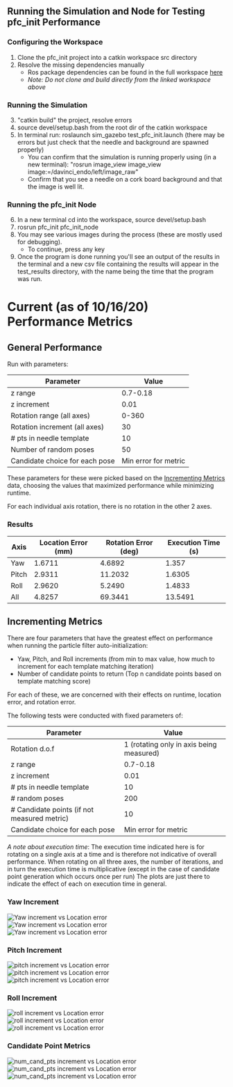 ## Running the Simulation and Node for Testing pfc_init Performance
### Configuring the Workspace  
1. Clone the pfc_init project into a catkin workspace src directory
2. Resolve the missing dependencies manually
    * Ros package dependencies can be found in the full workspace [here](fhttps://github.com/tuckerguen/pfc_init_catkin_ws) 
    * *Note: Do not clone and build directly from the linked workspace above*
### Running the Simulation
3. "catkin build" the project, resolve errors
4. source devel/setup.bash from the root dir of the catkin workspace
5. In terminal run: roslaunch sim_gazebo test_pfc_init.launch (there may be errors but just check that the needle and background are spawned properly)
    * You can confirm that the simulation is running properly using (in a new terminal): "rosrun image_view image_view image:=/davinci_endo/left/image_raw"
    * Confirm that you see a needle on a cork board background and that the image is well lit.
### Running the pfc_init Node
6. In a new terminal cd into the workspace, source devel/setup.bash
7. rosrun pfc_init pfc_init_node
8. You may see various images during the process (these are mostly used for debugging). 
    * To continue, press any key
9. Once the program is done running you'll see an output of the results in the terminal and a new csv file containing 
the results will appear in the test_results directory, with the name being the time that the program was run.

# Current (as of 10/16/20) Performance Metrics
## General Performance
Run with parameters:

| Parameter                                                	| Value 	|
|----------------------------------------------------------	|----------	|
| z range                                                  	| 0.7-0.18 	|
| z increment 	                                            | 0.01 	    |
| Rotation range (all axes)                                 | 0-360 	| 
| Rotation increment (all axes)	                            | 30	    |
| # pts in needle template                                 	| 10       	|
| Number of random poses                           	        | 50      	|
| Candidate choice for each pose                            | Min error for metric |

These parameters for these were picked based on the [Incrementing Metrics](#incrementing-metrics) data, choosing the values
that maximized performance while minimizing runtime.  
  
For each individual axis rotation, there is no rotation in the other 2 axes.
### Results

| Axis                                                	| Location Error (mm) | Rotation Error (deg) | Execution Time (s) |
|-------------------------------------------------------|----------      |-----           |----            | 
| Yaw                                                   | 1.6711       |   4.6892    |  1.357             | 
| Pitch                                                 | 2.9311       |   11.2032   |  1.6305        | 
| Roll                                                  | 2.9620       |   5.2490    |  1.4833      | 
| All                                                   | 4.8257       |   69.3441   |  13.5491     |



## Incrementing Metrics
There are four parameters that have the greatest effect on performance when running the particle filter auto-initialization:  
* Yaw, Pitch, and Roll increments  (from min to max value, how much to increment for each template matching iteration)  
* Number of candidate points to return (Top n candidate points based on template matching score)  

For each of these, we are concerned with their effects on runtime, location error, and rotation error.  
  
The following tests were conducted with fixed parameters of:  

| Parameter                                                	| Value 	|
|----------------------------------------------------------	|----------	|
| Rotation d.o.f                                            | 1	(rotating only in axis being measured)|
| z range                                                  	| 0.7-0.18 	|
| z increment 	                                            | 0.01 	    | 
| # pts in needle template                                 	| 10       	|
| # random poses                           	        | 200      	|
| # Candidate points (if not measured metric)   | 10
| Candidate choice for each pose                            | Min error for metric          |

*A note about execution time*: The execution time indicated here is for rotating on a single axis at a time and 
is therefore not indicative of overall performance. When rotating on all three axes, the number of iterations, and 
in turn the execution time is multiplicative (except in the case of candidate point generation which occurs once per run)
The plots are just there to indicate the effect of each on execution time in general.

### Yaw Increment
![Yaw increment vs Location error](imgs/yaw_inc_vs_time1.jpeg)  
![Yaw increment vs Location error](imgs/yaw_inc_vs_loc_err1.jpeg)  
![Yaw increment vs Location error](imgs/yaw_inc_vs_rot_err1.jpeg)  

### Pitch Increment
![pitch increment vs Location error](imgs/pitch_inc_vs_time1.jpeg)  
![pitch increment vs Location error](imgs/pitch_inc_vs_loc_err1.jpeg)  
![pitch increment vs Location error](imgs/pitch_inc_vs_rot_err1.jpeg)  

### Roll Increment
![roll increment vs Location error](imgs/roll_inc_vs_time1.jpeg)  
![roll increment vs Location error](imgs/roll_inc_vs_loc_err1.jpeg)  
![roll increment vs Location error](imgs/roll_inc_vs_rot_err1.jpeg)  

### Candidate Point Metrics
![num_cand_pts increment vs Location error](imgs/num_cand_pts_vs_time1.jpeg)  
![num_cand_pts increment vs Location error](imgs/num_cand_pts_vs_loc_err1.jpeg)  
![num_cand_pts increment vs Location error](imgs/num_cand_pts_vs_rot_err1.jpeg)  
